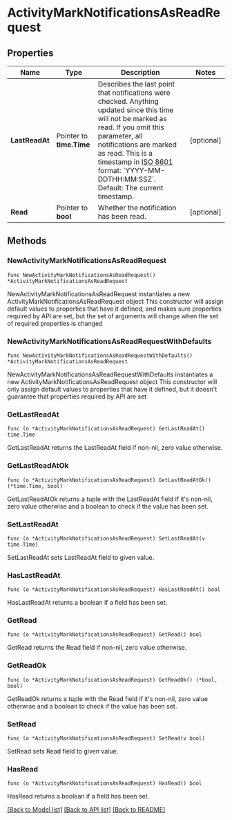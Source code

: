 # ActivityMarkNotificationsAsReadRequest

## Properties

Name | Type | Description | Notes
------------ | ------------- | ------------- | -------------
**LastReadAt** | Pointer to **time.Time** | Describes the last point that notifications were checked. Anything updated since this time will not be marked as read. If you omit this parameter, all notifications are marked as read. This is a timestamp in [ISO 8601](https://en.wikipedia.org/wiki/ISO_8601) format: &#x60;YYYY-MM-DDTHH:MM:SSZ&#x60;. Default: The current timestamp. | [optional] 
**Read** | Pointer to **bool** | Whether the notification has been read. | [optional] 

## Methods

### NewActivityMarkNotificationsAsReadRequest

`func NewActivityMarkNotificationsAsReadRequest() *ActivityMarkNotificationsAsReadRequest`

NewActivityMarkNotificationsAsReadRequest instantiates a new ActivityMarkNotificationsAsReadRequest object
This constructor will assign default values to properties that have it defined,
and makes sure properties required by API are set, but the set of arguments
will change when the set of required properties is changed

### NewActivityMarkNotificationsAsReadRequestWithDefaults

`func NewActivityMarkNotificationsAsReadRequestWithDefaults() *ActivityMarkNotificationsAsReadRequest`

NewActivityMarkNotificationsAsReadRequestWithDefaults instantiates a new ActivityMarkNotificationsAsReadRequest object
This constructor will only assign default values to properties that have it defined,
but it doesn't guarantee that properties required by API are set

### GetLastReadAt

`func (o *ActivityMarkNotificationsAsReadRequest) GetLastReadAt() time.Time`

GetLastReadAt returns the LastReadAt field if non-nil, zero value otherwise.

### GetLastReadAtOk

`func (o *ActivityMarkNotificationsAsReadRequest) GetLastReadAtOk() (*time.Time, bool)`

GetLastReadAtOk returns a tuple with the LastReadAt field if it's non-nil, zero value otherwise
and a boolean to check if the value has been set.

### SetLastReadAt

`func (o *ActivityMarkNotificationsAsReadRequest) SetLastReadAt(v time.Time)`

SetLastReadAt sets LastReadAt field to given value.

### HasLastReadAt

`func (o *ActivityMarkNotificationsAsReadRequest) HasLastReadAt() bool`

HasLastReadAt returns a boolean if a field has been set.

### GetRead

`func (o *ActivityMarkNotificationsAsReadRequest) GetRead() bool`

GetRead returns the Read field if non-nil, zero value otherwise.

### GetReadOk

`func (o *ActivityMarkNotificationsAsReadRequest) GetReadOk() (*bool, bool)`

GetReadOk returns a tuple with the Read field if it's non-nil, zero value otherwise
and a boolean to check if the value has been set.

### SetRead

`func (o *ActivityMarkNotificationsAsReadRequest) SetRead(v bool)`

SetRead sets Read field to given value.

### HasRead

`func (o *ActivityMarkNotificationsAsReadRequest) HasRead() bool`

HasRead returns a boolean if a field has been set.


[[Back to Model list]](../README.md#documentation-for-models) [[Back to API list]](../README.md#documentation-for-api-endpoints) [[Back to README]](../README.md)



